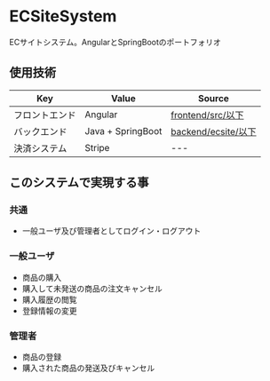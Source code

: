 # ECSiteSystem
ECサイトシステム。AngularとSpringBootのポートフォリオ

## 使用技術

|Key|Value|Source|
|---|---|---|
|フロントエンド|Angular|[frontend/src/以下](https://github.com/YanaPIIDXer/ECSiteSystem/tree/develop/frontend/src)|
|バックエンド|Java + SpringBoot|[backend/ecsite/以下](https://github.com/YanaPIIDXer/ECSiteSystem/tree/develop/backend/ecsite)|
|決済システム|Stripe|---|

## このシステムで実現する事

### 共通

- 一般ユーザ及び管理者としてログイン・ログアウト

### 一般ユーザ
- 商品の購入
- 購入して未発送の商品の注文キャンセル
- 購入履歴の閲覧
- 登録情報の変更

### 管理者
- 商品の登録
- 購入された商品の発送及びキャンセル

